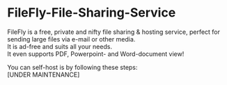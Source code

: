 # FileFly-File-Sharing-Service
FileFly is a free, private and nifty file sharing &amp; hosting service, perfect for sending large files via e-mail or other media.  
It is ad-free and suits all your needs.  
It even supports PDF, Powerpoint- and Word-document view!  

You can self-host is by following these steps:  
[UNDER MAINTENANCE]
